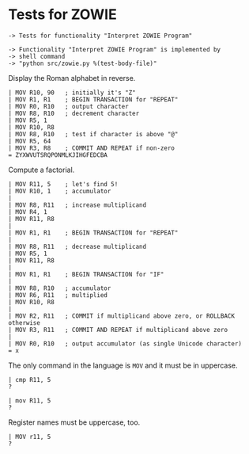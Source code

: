 Tests for ZOWIE
===============

    -> Tests for functionality "Interpret ZOWIE Program"

    -> Functionality "Interpret ZOWIE Program" is implemented by
    -> shell command
    -> "python src/zowie.py %(test-body-file)"

Display the Roman alphabet in reverse.

    | MOV R10, 90   ; initially it's "Z"
    | MOV R1, R1    ; BEGIN TRANSACTION for "REPEAT"
    | MOV R0, R10   ; output character
    | MOV R8, R10   ; decrement character
    | MOV R5, 1
    | MOV R10, R8
    | MOV R8, R10   ; test if character is above "@"
    | MOV R5, 64
    | MOV R3, R8    ; COMMIT AND REPEAT if non-zero
    = ZYXWVUTSRQPONMLKJIHGFEDCBA

Compute a factorial.

    | MOV R11, 5    ; let's find 5!
    | MOV R10, 1    ; accumulator
    | 
    | MOV R8, R11   ; increase multiplicand
    | MOV R4, 1
    | MOV R11, R8
    | 
    | MOV R1, R1    ; BEGIN TRANSACTION for "REPEAT"
    | 
    | MOV R8, R11   ; decrease multiplicand
    | MOV R5, 1
    | MOV R11, R8
    | 
    | MOV R1, R1    ; BEGIN TRANSACTION for "IF"
    | 
    | MOV R8, R10   ; accumulator
    | MOV R6, R11   ; multiplied
    | MOV R10, R8
    | 
    | MOV R2, R11   ; COMMIT if multiplicand above zero, or ROLLBACK otherwise
    | MOV R3, R11   ; COMMIT AND REPEAT if multiplicand above zero
    | 
    | MOV R0, R10   ; output accumulator (as single Unicode character)
    = x

The only command in the language is `MOV` and it must be in uppercase.

    | cmp R11, 5
    ? 

    | mov R11, 5
    ? 

Register names must be uppercase, too.

    | MOV r11, 5
    ? 

